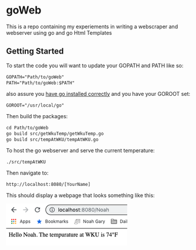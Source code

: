 # goWeb

This is a repo containing my experiements in writing a webscraper and webserver using go and go Html Templates

## Getting Started

To start the code you will want to update your GOPATH and PATH like so:

```
GOPATH="Path/to/goWeb"
PATH="Path/to/goWeb:$PATH"
```

also assure you [have go installed correctly](https://golang.org/doc/install) and you have your GOROOT set:

```
GOROOT="/usr/local/go"
```

Then build the packages:

```
cd Path/to/goWeb
go build src/getWkuTemp/getWkuTemp.go
go build src/tempAtWKU/tempAtWKU.go
```

To host the go webserver and serve the current temperature:

```
./src/tempAtWKU
```

Then navigate to:

```
http://localhost:8080/[YourName]
```

This should display a webpage that looks something like this:

![A screenshot of the go webpage showing the temperature at WKU](HTMLTempExampleSS.png)
